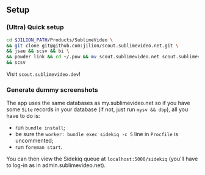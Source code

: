 ## Setup

### (Ultra) Quick setup

```bash
cd $JILION_PATH/Products/SublimeVideo \
&& git clone git@github.com:jilion/scout.sublimevideo.net.git \
&& jsau && scsv && bi \
&& powder link && cd ~/.pow && mv scout.sublimevideo.net scout.sublimevideo \
&& scsv
```

Visit `scout.sublimevideo.dev`!

### Generate dummy screenshots

The app uses the same databases as my.sublimevideo.net so if you have some `Site` records in your database (if not, just run `mysv && dbp`), all you have to do is:

- run `bundle install`;
- be sure the `worker: bundle exec sidekiq -c 5` line in `Procfile` is uncommented;
- run `foreman start`.

You can then view the Sidekiq queue at `localhost:5000/sidekiq` (you'll have to log-in as in admin.sublimevideo.net).
